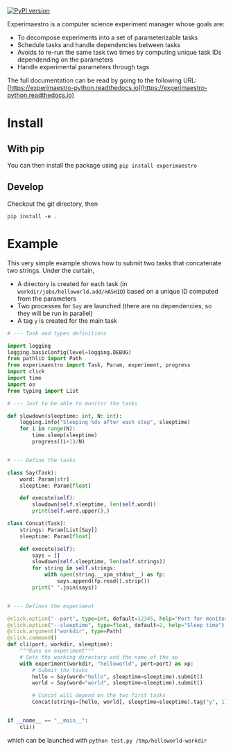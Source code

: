[![PyPI version](https://badge.fury.io/py/experimaestro.svg)](https://badge.fury.io/py/experimaestro)

Experimaestro is a computer science experiment manager whose goals are:

- To decompose experiments into a set of parameterizable tasks
- Schedule tasks and handle dependencies between tasks
- Avoids to re-run the same task two times by computing unique task IDs dependending on the parameters
- Handle experimental parameters through tags

The full documentation can be read by going to the following URL: [https://experimaestro-python.readthedocs.io](https://experimaestro-python.readthedocs.io)

# Install

## With pip

You can then install the package using `pip install experimaestro`

## Develop

Checkout the git directory, then

```
pip install -e .
```

# Example

This very simple example shows how to submit two tasks that concatenate two strings.
Under the curtain,

- A directory is created for each task (in `workdir/jobs/helloworld.add/HASHID`)
  based on a unique ID computed from the parameters
- Two processes for `Say` are launched (there are no dependencies, so they will be run in parallel)
- A tag `y` is created for the main task

<!-- SNIPPET: MAIN ARGS[%WORKDIR% --port 0 --sleeptime=0.0001] -->

```python
# --- Task and types definitions

import logging
logging.basicConfig(level=logging.DEBUG)
from pathlib import Path
from experimaestro import Task, Param, experiment, progress
import click
import time
import os
from typing import List

# --- Just to be able to monitor the tasks

def slowdown(sleeptime: int, N: int):
    logging.info("Sleeping %ds after each step", sleeptime)
    for i in range(N):
        time.sleep(sleeptime)
        progress((i+1)/N)


# --- Define the tasks

class Say(Task):
    word: Param[str]
    sleeptime: Param[float]

    def execute(self):
        slowdown(self.sleeptime, len(self.word))
        print(self.word.upper(),)

class Concat(Task):
    strings: Param[List[Say]]
    sleeptime: Param[float]

    def execute(self):
        says = []
        slowdown(self.sleeptime, len(self.strings))
        for string in self.strings:
            with open(string.__xpm_stdout__) as fp:
                says.append(fp.read().strip())
        print(" ".join(says))


# --- Defines the experiment

@click.option("--port", type=int, default=12345, help="Port for monitoring")
@click.option("--sleeptime", type=float, default=2, help="Sleep time")
@click.argument("workdir", type=Path)
@click.command()
def cli(port, workdir, sleeptime):
    """Runs an experiment"""
    # Sets the working directory and the name of the xp
    with experiment(workdir, "helloworld", port=port) as xp:
        # Submit the tasks
        hello = Say(word="hello", sleeptime=sleeptime).submit()
        world = Say(word="world", sleeptime=sleeptime).submit()

        # Concat will depend on the two first tasks
        Concat(strings=[hello, world], sleeptime=sleeptime).tag("y", 1).submit()


if __name__ == "__main__":
    cli()
```

which can be launched with `python test.py /tmp/helloworld-workdir`

